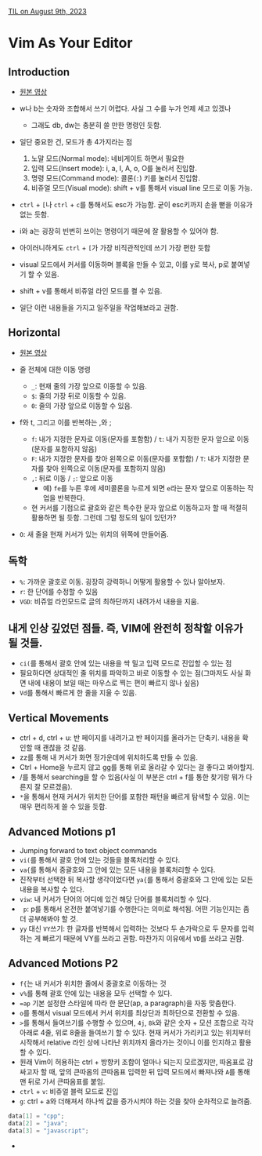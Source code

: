 [TIL on August 9th, 2023](/TIL/2023/08/08-09-2023.md)
# **Vim As Your Editor**
## Introduction
* [원본 영상](https://youtu.be/X6AR2RMB5tE)
* w나 b는 숫자와 조합해서 쓰기 어렵다. 사실 그 수를 누가 언제 세고 있겠나
  - 그래도 db, dw는 충분히 쓸 만한 명령인 듯함.
* 일단 중요한 건, 모드가 총 4가지라는 점
  1. 노말 모드(Normal mode): 네비게이트 하면서 필요한 
  2. 입력 모드(Insert mode): i, a, I, A, o, O를 눌러서 진입함.
  3. 명령 모드(Command mode): 콜론(`:`) 키를 눌러서 진입함.
  4. 비쥬얼 모드(Visual mode): shift + v를 통해서 visual line 모드로 이동 가능.

* `ctrl` + `[`나 `ctrl` + `c`를 통해서도 esc가 가능함. 굳이 esc키까지 손을 뻗을 이유가 없는 듯함.
* i와 a는 굉장히 빈번히 쓰이는 명령이기 때문에 잘 활용할 수 있어야 함.
* 아이러니하게도 `ctrl` + `[`가 가장 비직관적인데 쓰기 가장 편한 듯함

* visual 모드에서 커서를 이동하며 블록을 만들 수 있고, 이를 y로 복사, p로 붙여넣기 할 수 있음.
* shift + v를 통해서 비쥬얼 라인 모드를 켤 수 있음.

* 일단 이런 내용들을 가지고 일주일을 작업해보라고 권함.


## Horizontal
* [원본 영상](https://youtu.be/5JGVtttuDQA)

* 줄 전체에 대한 이동 명령
  * `_`: 현재 줄의 가장 앞으로 이동할 수 있음.
  * `$`: 줄의 가장 뒤로 이동할 수 있음.
  * `0`: 줄의 가장 앞으로 이동할 수 있음. 

* f와 t, 그리고 이를 반복하는 ,와 ;
  * `f`: 내가 지정한 문자로 이동(문자를 포함함) / `t`: 내가 지정한 문자 앞으로 이동(문자를 포함하지 않음)
  * `F`: 내가 지정한 문자를 찾아 왼쪽으로 이동(문자를 포함함) / `T`: 내가 지정한 문자를 찾아 왼쪽으로 이동(문자를 포함하지 않음)
  * `,`: 뒤로 이동 / `;`: 앞으로 이동
    * 예) `fe`를 누른 후에 세미콜론을 누르게 되면 `e`라는 문자 앞으로 이동하는 작업을 반복한다.
  * 현 커서를 기점으로 괄호와 같은 특수한 문자 앞으로 이동하고자 할 때 적절히 활용하면 될 듯함. 그런데 그럴 정도의 일이 있던가?
* `O`: 새 줄을 현재 커서가 있는 위치의 위쪽에 만들어줌.

## 독학
* `%`: 가까운 괄호로 이동. 굉장히 강력하니 어떻게 활용할 수 있나 알아보자.
* `r`: 한 단어를 수정할 수 있음
* `VGD`: 비쥬얼 라인모드로 글의 최하단까지 내려가서 내용을 지움.

## 내게 인상 깊었던 점들. 즉, VIM에 완전히 정착할 이유가 될 것들.
* `ci(`를 통해서 괄호 안에 있는 내용을 싹 밀고 입력 모드로 진입할 수 있는 점
* 필요하다면 상대적인 줄 위치를 파악하고 바로 이동할 수 있는 점(그마저도 사실 화면 내에 내용이 보일 때는 마우스로 찍는 편이 빠르지 않나 싶음)
* `Vd`를 통해서 빠르게 한 줄을 지울 수 있음.


## Vertical Movements
* ctrl + d, ctrl + u: 반 페이지를 내려가고 반 페이지를 올라가는 단축키. 내용을 확인할 때 괜찮을 것 같음.
* zz를 통해 내 커서가 화면 정가운데에 위치하도록 만들 수 있음.
* Ctrl + Home을 누르지 않고 gg를 통해 위로 올라갈 수 있다는 걸 좋다고 봐야할지.
* /를 통해서 searching을 할 수 있음(사실 이 부분은 ctrl + f를 통한 찾기랑 뭐가 다른지 잘 모르겠음).
* `*`을 통해서 현재 커서가 위치한 단어를 포함한 패턴을 빠르게 탐색할 수 있음. 이는 매우 편리하게 쓸 수 있을 듯함.

## Advanced Motions p1
* Jumping forward to text object commands
* `vi(`를 통해서 괄호 안에 있는 것들을 블록처리할 수 있다.
* `va{`를 통해서 중괄호와 그 안에 있는 모든 내용을 블록처리할 수 있다.
* 진작부터 선택한 뒤 복사할 생각이었다면 `ya{`를 통해서 중괄호와 그 안에 있는 모든 내용을 복사할 수 있다.
* `viw`: 내 커서가 단어의 어디에 있건 해당 단어를 블록처리할 수 있다.
* ` p`: <Leader>p를 통해서 온전한 붙여넣기를 수행한다는 의미로 해석됨. 어떤 기능인지는 좀 더 공부해봐야 할 것.
* `yy` 대신 `VY`쓰기: 한 글자를 반복해서 입력하는 것보다 두 손가락으로 두 문자를 입력하는 게 빠르기 때문에 VY를 쓰라고 권함. 마찬가지 이유에서 `VD`를 쓰라고 권함.


## Advanced Motions P2
* `f{`는 내 커서가 위치한 줄에서 중괄호로 이동하는 것
* `v%`를 통해 괄호 안에 있는 내용을 모두 선택할 수 있다.
* `=ap` 기본 설정한 스타일에 따라 한 문단(ap, a paragraph)을 자동 맞춤한다.
* `o`를 통해서 visual 모드에서 커서 위치를 최상단과 최하단으로 전환할 수 있음.
* `>`를 통해서 들여쓰기를 수행할 수 있으며, `4j`, `8k`와 같은 숫자 + 모션 조합으로 각각 아래로 4줄, 위로 8줄을 들여쓰기 할 수 있다. 현재 커서가 가리키고 있는 위치부터 시작해서 relative 라인 상에 나타난 위치까지 올라가는 것이니 이를 인지하고 활용할 수 있다.
* 원래 Vim이 허용하는 ctrl + 방향키 조합이 얼마나 되는지 모르겠지만, 따옴표로 감싸고자 할 때, 앞의 큰따옴의 큰따옴표 입력한 뒤 입력 모드에서 빠져나와 `A`를 통해 맨 뒤로 가서 큰따옴표를 붙임.
* `ctrl` + `v`: 비쥬얼 블럭 모드로 진입
* `g`: ctrl + a와 더해져서 하나씩 값을 증가시켜야 하는 것을 찾아 순차적으로 늘려줌. 

```cpp
data[1] = "cpp";
data[2] = "java";
data[3] = "javascript";
```

* 